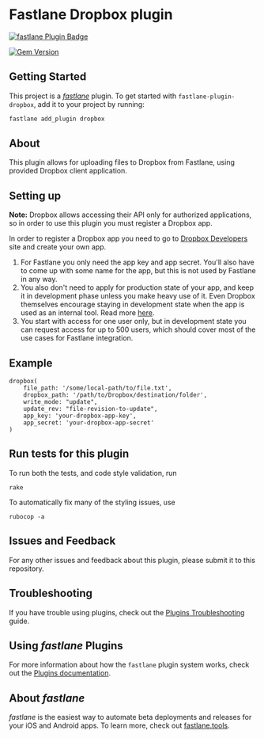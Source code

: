 # Fastlane Dropbox plugin

[![fastlane Plugin Badge](https://rawcdn.githack.com/fastlane/fastlane/master/fastlane/assets/plugin-badge.svg)](https://rubygems.org/gems/fastlane-plugin-dropbox)

[![Gem Version](https://badge.fury.io/rb/fastlane-plugin-dropbox.svg)](https://badge.fury.io/rb/fastlane-plugin-dropbox)

## Getting Started

This project is a [_fastlane_](https://github.com/fastlane/fastlane) plugin. To get started with `fastlane-plugin-dropbox`, add it to your project by running:

```bash
fastlane add_plugin dropbox
```

## About

This plugin allows for uploading files to Dropbox from Fastlane, using provided Dropbox client application.

## Setting up

**Note:** Dropbox allows accessing their API only for authorized applications, so in order to use this plugin you must register a Dropbox app.

In order to register a Dropbox app you need to go to [Dropbox Developers](https://www.dropbox.com/developers/apps) site and create your own app. 

1. For Fastlane you only need the app key and app secret. You'll also have to come up with some name for the app, but this is not used by Fastlane in any way.
1. You also don't need to apply for production state of your app, and keep it in development phase unless you make heavy use of it. Even Dropbox themselves encourage staying in development state when the app is used as an internal tool. Read more [here](https://www.dropbox.com/developers/reference/developer-guide#production-approval).
1. You start with access for one user only, but in development state you can request access for up to 500 users, which should cover most of the use cases for Fastlane integration.

## Example

    dropbox(
        file_path: '/some/local-path/to/file.txt',
        dropbox_path: '/path/to/Dropbox/destination/folder',
        write_mode: "update",
        update_rev: "file-revision-to-update",
        app_key: 'your-dropbox-app-key',
        app_secret: 'your-dropbox-app-secret'
    )

## Run tests for this plugin

To run both the tests, and code style validation, run

```
rake
```

To automatically fix many of the styling issues, use
```
rubocop -a
```

## Issues and Feedback

For any other issues and feedback about this plugin, please submit it to this repository.

## Troubleshooting

If you have trouble using plugins, check out the [Plugins Troubleshooting](https://docs.fastlane.tools/plugins/plugins-troubleshooting/) guide.

## Using _fastlane_ Plugins

For more information about how the `fastlane` plugin system works, check out the [Plugins documentation](https://docs.fastlane.tools/plugins/create-plugin/).

## About _fastlane_

_fastlane_ is the easiest way to automate beta deployments and releases for your iOS and Android apps. To learn more, check out [fastlane.tools](https://fastlane.tools).
